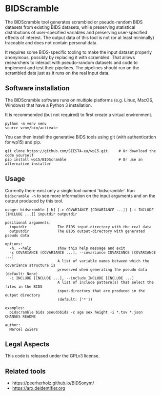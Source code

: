 # BIDScramble

The BIDScramble tool generates scrambled or pseudo-random BIDS datasets from existing BIDS datasets, while preserving statistical distributions of user-specified variables and preserving user-specified effects of interest. The output data of this tool is not (or at least minimally) traceable and does not contain personal data.

It requires some BIDS-specific tooling to make the input dataset properly anonymous, possibly by replacing it with scrambled. That allows researchers to interact with pseudo-random datasets and code to implement and test their pipelines. The pipelines should run on the scrambled data just as it runs on the real input data.

## Software installation

The BIDScramble software runs on multiple platforms (e.g. Linux, MacOS, Windows) that have a Python 3 installation.

It is recommended (but not required) to first create a virtual environment.

```console
python -m venv venv
source venv/bin/activate
```

You can then install the generative BIDS tools using git (with authentication for wp15) and pip.

```console
git clone https://github.com/SIESTA-eu/wp15.git     # Or download the code yourself
pip install wp15/BIDScramble                        # Or use an alternative installer
```

## Usage

Currently there exist only a single tool named 'bidscramble'. Run ``bidscramble -h`` to see more information on the input arguments and on the output produced by this tool.

```console
usage: bidscramble [-h] [-c COVARIANCE [COVARIANCE ...]] [-i INCLUDE [INCLUDE ...]] inputdir outputdir

positional arguments:
  inputdir              The BIDS input-directory with the real data
  outputdir             The BIDS output-directory with generated pseudo data

options:
  -h, --help            show this help message and exit
  -c COVARIANCE [COVARIANCE ...], --covariance COVARIANCE [COVARIANCE ...]
                        A list of variable names between which the covariance structure is
                        preserved when generating the pseudo data (default: None)
  -i INCLUDE [INCLUDE ...], --include INCLUDE [INCLUDE ...]
                        A list of include pattern(s) that select the files in the BIDS
                        input-directory that are produced in the output directory
                        (default: ['*'])

examples:
  bidscramble bids pseudobids -c age sex height -i *.tsv *.json CHANGES README

author:
  Marcel Zwiers
```

## Legal Aspects

This code is released under the GPLv3 license.

## Related tools

- https://peerherholz.github.io/BIDSonym/
- https://arx.deidentifier.org
